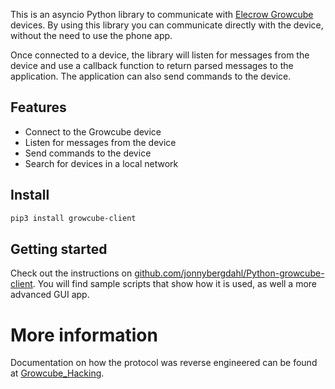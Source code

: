 This is an asyncio Python library to communicate with 
[Elecrow Growcube](https://www.elecrow.com/growcube-gardening-plants-smart-watering-kit-device.html) devices.
By using this library you can communicate directly with the device, without the need to use the phone app.

Once connected to a device, the library will listen for messages from the device and use a callback function
to return parsed messages to the application. The application can also send commands to the device.

## Features

- Connect to the Growcube device
- Listen for messages from the device
- Send commands to the device
- Search for devices in a local network

## Install

```bash
pip3 install growcube-client
```

## Getting started

Check out the instructions on [github.com/jonnybergdahl/Python-growcube-client](https://github.com/jonnybergdahl/Python-growcube-client).
You will find sample scripts that show how it is used, as well a more advanced GUI app.

# More information

Documentation on how the protocol was reverse engineered can be found at 
[Growcube_Hacking](https://github.com/jonnybergdahl/GrowCube_Hacking).
